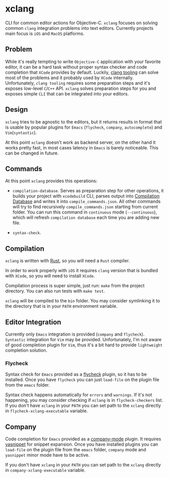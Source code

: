 # xclang

CLI for common editor actions for Objective-C. `xclang` focuses on solving common `clang` integration problems into text editors. Currently projects main focus is `iOS` and `MacOS` platforms.

## Problem

While it's really tempting to write `Objective-C` application with your favorite editor, it can be a hard task without proper syntax checker and code completion that `XCode` provides by default. Luckily, [clang tooling](http://clang.llvm.org/doxygen/index.html) can solve most of the problems and it probably used by `XCode` internally. Unfortunately, `clang tooling` requires some preparation steps and it's exposes low-level `C`/`C++` API. `xclang` solves preparation steps for you and exposes simple `CLI` that can be integrated into your editors.

## Design

`xclang` tries to be agnostic to the editors, but it returns results in format that is usable by popular plugins for `Emacs` (`flycheck`, `company`, `autocomplete`) and `Vim`(`syntastic`).

At this point `xclang` doesn't work as backend server, on the other hand it works pretty fast, in most cases latency in `Emacs` is barely noticeable. This can be changed in future.

## Commands

At this point `xclang` provides this operations:

- `compilation-database`. Serves as preparation step for other operations, it builds your project with `xcodebuild` CLI, parses output into [Compilation Database](http://clang.llvm.org/docs/JSONCompilationDatabase.html) and writes it into `compile_commands.json`. All other commands will try to find recursively `compile_commands.json` starting from current folder. You can run this command in `continuous` mode (`--continuous`), which will refresh `compilation database` each time you are adding new file.

- `syntax-check`.

## Compilation

`xclang` is written with [Rust](http://www.rust-lang.org), so you will need a `Rust` compiler.

In order to work properly with `iOS` it requires `clang` version that is bundled with `XCode`, so you will need to install `XCode`.

Compilation process is super simple, just run: `make` from the project directory. You can also run tests with `make test`.

`xclang` will be compiled to the `bin` folder. You may consider symlinking it to the directory that is in your `PATH` environment variable.

## Editor Integration

Currently only `Emacs` integration is provided (`company` and `flycheck`). `Syntastic` integration for `Vim` may be provided. Unfortunately, I'm not aware of good completion plugin for `Vim`, thus it's a bit hard to provide `lightweight` completion solution.

### Flycheck

Syntax check for `Emacs` provided as a [flycheck](https://github.com/flycheck/flycheck) plugin, so it has to be installed. Once you have `flycheck` you can just `load-file` on the plugin file from the `emacs` folder.

Syntax check happens automatically for `errors` and `warnings`. If it's not happening, you may consider checking if `xclang` is in `flycheck-checkers` list. If you don't have `xclang` in your `PATH` you can set path to the `xclang` directly in `flycheck-xclang-executable` variable.

## Company

Code completion for `Emacs` provided as a [company-mode](https://github.com/company-mode/company-mode) plugin. It requires [yasnippet](https://github.com/capitaomorte/yasnippet) for snippet expansion. Once you have installed plugins you can `load-file` on the plugin file from the `emacs` folder, `company` mode and `yasnippet` minor mode have to be active.

If you don't have `xclang` in your `PATH` you can set path to the `xclang` directly in `company-xclang-executable` variable.

